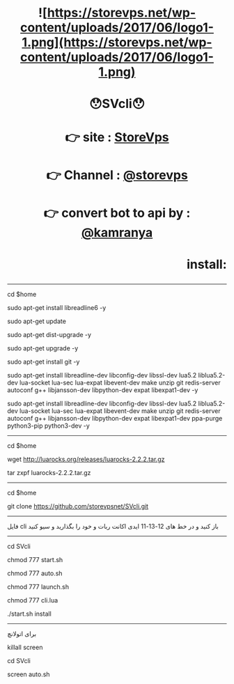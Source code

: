 # <p align="center">  <p align="center">![https://storevps.net/wp-content/uploads/2017/06/logo1-1.png](https://storevps.net/wp-content/uploads/2017/06/logo1-1.png)
# <p align="center">😯SVcli😯
# <p align="center">👉 site : [StoreVps](https://storevps.net/)
# <p align="center">👉 Channel : [@storevps](http://telegram.me/storevps)
# <p align="center">👉 convert bot to api by :  [@kamranya](http://telegram.me/kamranya)

# <p align="right">install:

---------------------------------------------------------
cd $home

sudo apt-get install libreadline6 -y

sudo apt-get update

sudo apt-get dist-upgrade -y

sudo apt-get upgrade -y

sudo apt-get install git -y

sudo apt-get install libreadline-dev libconfig-dev libssl-dev lua5.2 liblua5.2-dev lua-socket lua-sec lua-expat libevent-dev make unzip git redis-server autoconf g++ libjansson-dev libpython-dev expat libexpat1-dev -y

sudo apt-get install libreadline-dev libconfig-dev libssl-dev lua5.2 liblua5.2-dev lua-socket lua-sec lua-expat libevent-dev make unzip git redis-server autoconf g++ libjansson-dev libpython-dev expat libexpat1-dev ppa-purge python3-pip python3-dev -y

--------------------------------------------------------------------
cd $home

wget http://luarocks.org/releases/luarocks-2.2.2.tar.gz

tar zxpf luarocks-2.2.2.tar.gz

--------------------------------------------------------------------
cd $home

git clone https://github.com/storevpsnet/SVcli.git

--------------------------------------------------------------------

فایل cli باز کنید
و در خط های 12-13-11
ایدی اکانت ربات و خود را بگذارید و سیو کنید

-------------------------------------------------------------------
cd SVcli

chmod 777 start.sh

chmod 777 auto.sh

chmod 777 launch.sh

chmod 777 cli.lua

./start.sh install

---------------------------------------------------------------------
برای اتولانچ

killall screen

cd SVcli

screen auto.sh
